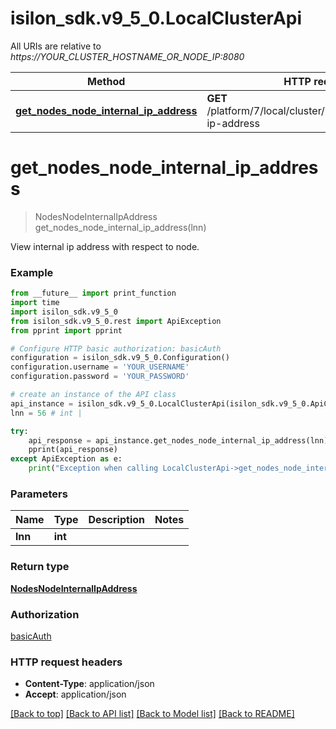 # isilon_sdk.v9_5_0.LocalClusterApi

All URIs are relative to *https://YOUR_CLUSTER_HOSTNAME_OR_NODE_IP:8080*

Method | HTTP request | Description
------------- | ------------- | -------------
[**get_nodes_node_internal_ip_address**](LocalClusterApi.md#get_nodes_node_internal_ip_address) | **GET** /platform/7/local/cluster/nodes/{Lnn}/internal-ip-address | 


# **get_nodes_node_internal_ip_address**
> NodesNodeInternalIpAddress get_nodes_node_internal_ip_address(lnn)



View internal ip address with respect to node.

### Example
```python
from __future__ import print_function
import time
import isilon_sdk.v9_5_0
from isilon_sdk.v9_5_0.rest import ApiException
from pprint import pprint

# Configure HTTP basic authorization: basicAuth
configuration = isilon_sdk.v9_5_0.Configuration()
configuration.username = 'YOUR_USERNAME'
configuration.password = 'YOUR_PASSWORD'

# create an instance of the API class
api_instance = isilon_sdk.v9_5_0.LocalClusterApi(isilon_sdk.v9_5_0.ApiClient(configuration))
lnn = 56 # int | 

try:
    api_response = api_instance.get_nodes_node_internal_ip_address(lnn)
    pprint(api_response)
except ApiException as e:
    print("Exception when calling LocalClusterApi->get_nodes_node_internal_ip_address: %s\n" % e)
```

### Parameters

Name | Type | Description  | Notes
------------- | ------------- | ------------- | -------------
 **lnn** | **int**|  | 

### Return type

[**NodesNodeInternalIpAddress**](NodesNodeInternalIpAddress.md)

### Authorization

[basicAuth](../README.md#basicAuth)

### HTTP request headers

 - **Content-Type**: application/json
 - **Accept**: application/json

[[Back to top]](#) [[Back to API list]](../README.md#documentation-for-api-endpoints) [[Back to Model list]](../README.md#documentation-for-models) [[Back to README]](../README.md)

